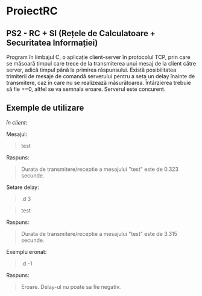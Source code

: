 # ProiectRC
## PS2 - RC + SI (Rețele de Calculatoare + Securitatea Informației)

Program în limbajul C, o aplicație client-server în protocolul TCP, prin care se măsoară timpul care trece de la transmiterea unui mesaj de la client către server, adică timpul până la primirea răspunsului. Există posibilitatea trimiterii de mesaje de comandă serverului pentru a seta un delay înainte de transmitere, caz în care nu se realizează măsurătoarea. Întârzierea trebuie să fie >=0, altfel se va semnala eroare. Serverul este concurent.

## Exemple de utilizare
_în client_:

Mesajul:

> test

Raspuns: 
> Durata de transmitere/receptie a mesajului "test" este de 0.323 secunde.

Setare delay:

> .d 3

> test

Raspuns:
> Durata de transmitere/receptie a mesajului "test" este de 3.315 secunde.

Exemplu eronat:
> .d -1

Raspuns:
> Eroare. Delay-ul nu poate sa fie negativ.
